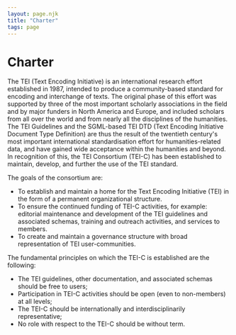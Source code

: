 ```yaml
---
layout: page.njk
title: "Charter"
tags: page
---
```

# Charter




The TEI (Text Encoding Initiative) is an international research
 effort established in 1987, intended to produce a community-based
 standard for encoding and interchange of texts. The original phase
 of this effort was supported by three of the most important
 scholarly associations in the field and by major funders in North
 America and Europe, and included scholars from all over the world
 and from nearly all the disciplines of the humanities. The TEI
 Guidelines and the SGML-based TEI DTD (Text Encoding Initiative
 Document Type Definition) are thus the result of the twentieth
 century's most important international standardisation effort
 for humanities-related data, and have gained wide acceptance within
 the humanities and beyond. In recognition of this, the TEI
 Consortium (TEI-C) has been established to maintain, develop, and
 further the use of the TEI standard.


The goals of the consortium are:
 
 


* To establish and maintain a home for the Text Encoding
 Initiative (TEI) in the form of a permanent organizational
 structure.
* To ensure the continued funding of TEI-C activities, for
 example: editorial maintenance and development of the TEI
 guidelines and associated schemas, training and outreach activities, and services
 to members.
* To create and maintain a governance structure with
 broad representation of TEI user-communities.


The fundamental principles on which the TEI-C is established are
 the following:
 


* The TEI guidelines, other documentation, and associated schemas should be free
 to users;
* Participation in TEI-C activities should be open (even to
 non-members) at all levels;
* The TEI-C should be internationally and interdisciplinarily
 representative;
* No role with respect to the TEI-C should be without term.




